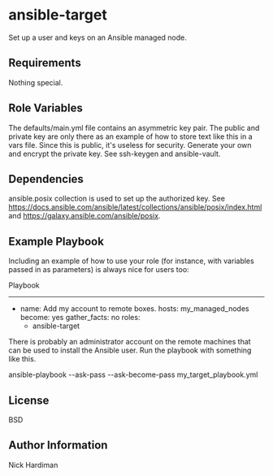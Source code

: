 ansible-target
=========

Set up a user and keys on an Ansible managed node. 

Requirements
------------

Nothing special.

Role Variables
--------------

The defaults/main.yml file contains an asymmetric key pair. 
The public and private key are only there as an example of how to store text like this in a vars file. 
Since this is public, it's useless for security. 
Generate your own and encrypt the private key. See ssh-keygen and ansible-vault. 

Dependencies
------------

ansible.posix collection is used to set up the authorized key.
See https://docs.ansible.com/ansible/latest/collections/ansible/posix/index.html and https://galaxy.ansible.com/ansible/posix.

Example Playbook
----------------

Including an example of how to use your role (for instance, with variables passed in as parameters) is always nice for users too:

Playbook 

  ---
  - name: Add my account to remote boxes.
    hosts: my_managed_nodes
    become: yes
    gather_facts: no
    roles:
      - ansible-target

There is probably an administrator account on the remote machines that can be used to install the Ansible user. Run the playbook with something like this. 

  ansible-playbook --ask-pass --ask-become-pass my_target_playbook.yml 


License
-------

BSD

Author Information
------------------

Nick Hardiman

